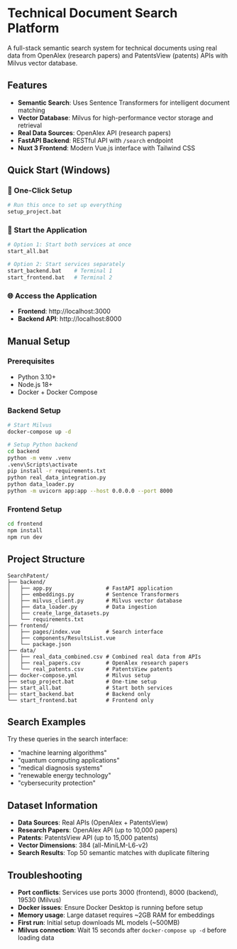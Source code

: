 # Technical Document Search Platform

A full-stack semantic search system for technical documents using real data from OpenAlex (research papers) and PatentsView (patents) APIs with Milvus vector database.

## Features
- **Semantic Search**: Uses Sentence Transformers for intelligent document matching
- **Vector Database**: Milvus for high-performance vector storage and retrieval
- **Real Data Sources**: OpenAlex API (research papers)
- **FastAPI Backend**: RESTful API with `/search` endpoint
- **Nuxt 3 Frontend**: Modern Vue.js interface with Tailwind CSS

## Quick Start (Windows)

### 🚀 One-Click Setup
```bash
# Run this once to set up everything
setup_project.bat
```

### 🎯 Start the Application
```bash
# Option 1: Start both services at once
start_all.bat

# Option 2: Start services separately
start_backend.bat    # Terminal 1
start_frontend.bat   # Terminal 2
```

### 🌐 Access the Application
- **Frontend**: http://localhost:3000
- **Backend API**: http://localhost:8000

## Manual Setup

### Prerequisites
- Python 3.10+
- Node.js 18+
- Docker + Docker Compose

### Backend Setup
```bash
# Start Milvus
docker-compose up -d

# Setup Python backend
cd backend
python -m venv .venv
.venv\Scripts\activate
pip install -r requirements.txt
python real_data_integration.py
python data_loader.py
python -m uvicorn app:app --host 0.0.0.0 --port 8000
```

### Frontend Setup
```bash
cd frontend
npm install
npm run dev
```

## Project Structure
```
SearchPatent/
├── backend/
│   ├── app.py                 # FastAPI application
│   ├── embeddings.py          # Sentence Transformers
│   ├── milvus_client.py       # Milvus vector database
│   ├── data_loader.py         # Data ingestion
│   ├── create_large_datasets.py
│   └── requirements.txt
├── frontend/
│   ├── pages/index.vue        # Search interface
│   ├── components/ResultsList.vue
│   └── package.json
├── data/
│   ├── real_data_combined.csv # Combined real data from APIs
│   ├── real_papers.csv        # OpenAlex research papers
│   └── real_patents.csv       # PatentsView patents
├── docker-compose.yml         # Milvus setup
├── setup_project.bat          # One-time setup
├── start_all.bat              # Start both services
├── start_backend.bat          # Backend only
└── start_frontend.bat         # Frontend only
```

## Search Examples
Try these queries in the search interface:
- "machine learning algorithms"
- "quantum computing applications" 
- "medical diagnosis systems"
- "renewable energy technology"
- "cybersecurity protection"

## Dataset Information
- **Data Sources**: Real APIs (OpenAlex + PatentsView)
- **Research Papers**: OpenAlex API (up to 10,000 papers)
- **Patents**: PatentsView API (up to 15,000 patents)
- **Vector Dimensions**: 384 (all-MiniLM-L6-v2)
- **Search Results**: Top 50 semantic matches with duplicate filtering

## Troubleshooting
- **Port conflicts**: Services use ports 3000 (frontend), 8000 (backend), 19530 (Milvus)
- **Docker issues**: Ensure Docker Desktop is running before setup
- **Memory usage**: Large dataset requires ~2GB RAM for embeddings
- **First run**: Initial setup downloads ML models (~500MB)
- **Milvus connection**: Wait 15 seconds after `docker-compose up -d` before loading data
